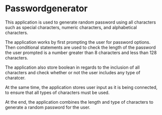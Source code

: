 # Passwordgenerator

This application is used to generate random password using all characters such as special characters, numeric characters, and alphabetical characters.

The application works by first prompting the user for password options. Then conditional statements are used to check the length of the password the user prompted is a number greater than 8 characters and less than 128 characters.

The application also store boolean in regards to the inclusion of all characters and check whether or not the user includes any type of charatcer.

At the same time, the application stores user input as it is being connected, to ensure that all types of characters must be used.

At the end, the application combines the length and type of characters to generate a random password for the user.

